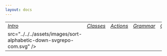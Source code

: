 ```yaml
---
layout: docs
---
```

|  |  |  |  |  |  |  |  |  |  |  |
|----|----|----|----|----|----|----|----|----|----|----|
| <a href="Intro.html" target="main"><em>Intro</em></a> | <a href="ClassIndex.html" target="classes"><em>Classes</em></a> | <a href="ActionIndex.html" target="classes"><em>Actions</em></a> | <a href="GrammarIndex.html" target="classes"><em>Grammar</em></a> | <a href="ObjectIndex.html" target="classes"><em>Objects</em></a> | <a href="FunctionIndex.html" target="classes"><em>Functions</em></a> | <a href="MacroIndex.html" target="classes"><em>Macros</em></a> | <a href="EnumIndex.html" target="classes"><em>Enums</em></a> | <a href="TemplateIndex.html" target="classes"><em>Templates</em></a> | <a href="MessageIndex.html" target="classes"><em>Messages</em></a> | <a href="index/TOC.html" target="classes"><img
src="../../../assets/images/sort-alphabetic-down-svgrepo-com.svg" /></a> |
